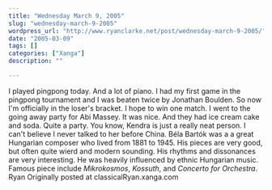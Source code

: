 ```yaml
---
title: "Wednesday March 9, 2005"
slug: "wednesday-march-9-2005"
wordpress_url: "http://www.ryanclarke.net/post/wednesday-march-9-2005/"
date: "2005-03-09"
tags: []
categories: ["Xanga"]
description: ""

---
```


I played pingpong today. And a lot of piano. I had my first game in the pingpong tournament and I was beaten twice by Jonathan Boulden. So now I'm officially in the loser's bracket. I hope to win one match.
 I went to the going away party for Abi Massey. It was nice. And they had ice cream cake and soda. Quite a party. You know, Kendra is just a really neat person. I can't believe I never talked to her before China.
 Béla Bartók was a a great Hungarian composer who lived from 1881 to 1945. His pieces are very good, but often quite wierd and modern sounding. His rhythms and dissonances are very interesting. He was heavily influenced by ethnic Hungarian music. Famous piece include *Mikrokosmos*, *Kossuth*, and *Concerto for Orchestra*.
 Ryan
Originally posted at classicalRyan.xanga.com
